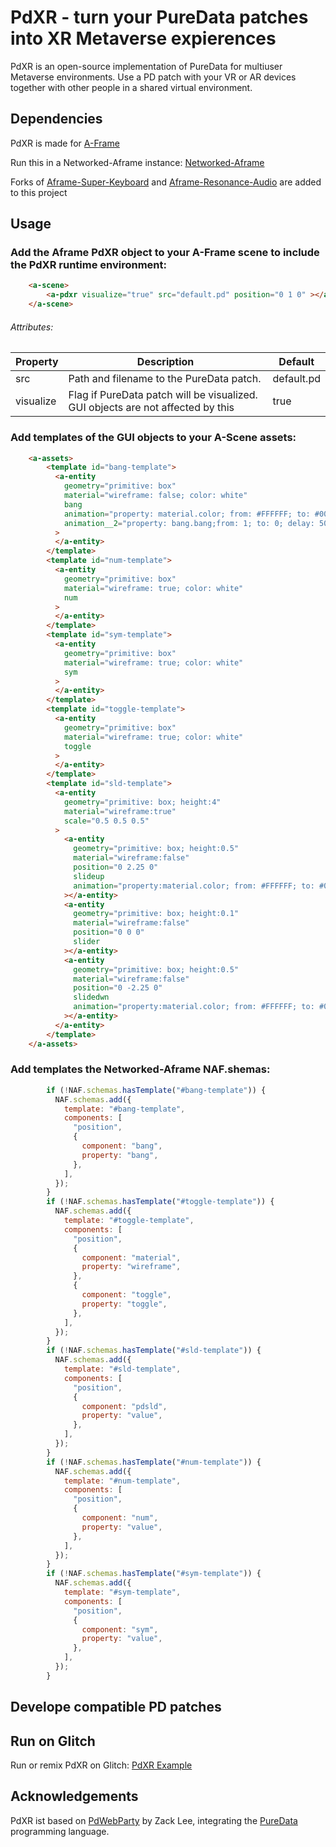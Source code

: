 # PdXR - turn your PureData patches into XR Metaverse expierences

PdXR is an open-source implementation of PureData for multiuser Metaverse environments. 
Use a PD patch with your VR or AR devices together with other people in a shared virtual environment. 


## Dependencies

PdXR is made for [A-Frame](https://github.com/aframevr/aframe)

Run this in a Networked-Aframe instance: [Networked-Aframe](https://github.com/networked-aframe/networked-aframe)

Forks of [Aframe-Super-Keyboard](https://github.com/supermedium/aframe-super-keyboard) and [Aframe-Resonance-Audio](https://github.com/mkungla/aframe-resonance-audio-component)
are added to this project

## Usage

### Add the Aframe PdXR object to your A-Frame scene to include the PdXR runtime environment:

```html
    <a-scene>
        <a-pdxr visualize="true" src="default.pd" position="0 1 0" ></a-pdxr>
    </a-scene>
```
###### Attributes:

| Property | Description | Default |
| ------------- | ------------- | ------------- |
| src | Path and filename to the PureData patch.  | default.pd  |
| visualize | Flag if PureData patch will be visualized. GUI objects are not affected by this | true |


### Add templates of the GUI objects to your A-Scene assets:

```html
    <a-assets>
        <template id="bang-template">
          <a-entity
            geometry="primitive: box"
            material="wireframe: false; color: white"
            bang
            animation="property: material.color; from: #FFFFFF; to: #000000; dur: 50; dir: reverse; startEvents: pdbng_glow"
            animation__2="property: bang.bang;from: 1; to: 0; delay: 50; dur: 1; startEvents: pdbng_false"
          >
          </a-entity>
        </template>
        <template id="num-template">
          <a-entity
            geometry="primitive: box"
            material="wireframe: true; color: white"
            num
          >
          </a-entity>
        </template>
        <template id="sym-template">
          <a-entity
            geometry="primitive: box"
            material="wireframe: true; color: white"
            sym
          >
          </a-entity>
        </template>
        <template id="toggle-template">
          <a-entity
            geometry="primitive: box"
            material="wireframe: true; color: white"
            toggle
          >
          </a-entity>
        </template>
        <template id="sld-template">
          <a-entity
            geometry="primitive: box; height:4"
            material="wireframe:true"
            scale="0.5 0.5 0.5"
          >
            <a-entity
              geometry="primitive: box; height:0.5"
              material="wireframe:false"
              position="0 2.25 0"
              slideup
              animation="property:material.color; from: #FFFFFF; to: #000000; dur:50; dir:reverse; startEvents: pdsldup_glow"
            ></a-entity>
            <a-entity
              geometry="primitive: box; height:0.1"
              material="wireframe:false"
              position="0 0 0"
              slider
            ></a-entity>
            <a-entity
              geometry="primitive: box; height:0.5"
              material="wireframe:false"
              position="0 -2.25 0"
              slidedwn
              animation="property:material.color; from: #FFFFFF; to: #000000; dur:50; dir:reverse; startEvents: pdslddwn_glow"
            ></a-entity>
          </a-entity>
        </template>
    </a-assets>
```


### Add templates the Networked-Aframe NAF.shemas: 


```javascript
        if (!NAF.schemas.hasTemplate("#bang-template")) {
          NAF.schemas.add({
            template: "#bang-template",
            components: [
              "position",
              {
                component: "bang",
                property: "bang",
              },
            ],
          });
        }
        if (!NAF.schemas.hasTemplate("#toggle-template")) {
          NAF.schemas.add({
            template: "#toggle-template",
            components: [
              "position",
              {
                component: "material",
                property: "wireframe",
              },
              {
                component: "toggle",
                property: "toggle",
              },
            ],
          });
        }
        if (!NAF.schemas.hasTemplate("#sld-template")) {
          NAF.schemas.add({
            template: "#sld-template",
            components: [
              "position",
              {
                component: "pdsld",
                property: "value",
              },
            ],
          });
        }
        if (!NAF.schemas.hasTemplate("#num-template")) {
          NAF.schemas.add({
            template: "#num-template",
            components: [
              "position",
              {
                component: "num",
                property: "value",
              },
            ],
          });
        }
        if (!NAF.schemas.hasTemplate("#sym-template")) {
          NAF.schemas.add({
            template: "#sym-template",
            components: [
              "position",
              {
                component: "sym",
                property: "value",
              },
            ],
          });
        }
```

## Develope compatible PD patches




## Run on Glitch

Run or remix PdXR on Glitch: [PdXR Example](https://pdxr.glitch.me/)


## Acknowledgements

PdXR ist based on [PdWebParty](https://github.com/cuinjune/PdWebParty) by Zack Lee, integrating the [PureData](https://github.com/pure-data/) programming language.
